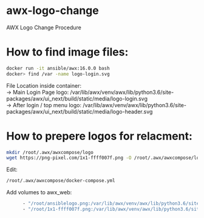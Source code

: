 # awx-logo-change
AWX Logo Change Procedure

# How to find image files:
```bash
docker run -it ansible/awx:16.0.0 bash
docker> find /var -name logo-login.svg
```

File Location inside container:<br>
-> Main Login Page logo: /var/lib/awx/venv/awx/lib/python3.6/site-packages/awx/ui_next/build/static/media/logo-login.svg<br>
-> After login / top menu logo:  /var/lib/awx/venv/awx/lib/python3.6/site-packages/awx/ui_next/build/static/media/logo-header.svg<br>

# How to prepere logos for relacment:

```bash
mkdir /root/.awx/awxcompose/logo
wget https://png-pixel.com/1x1-ffff007f.png -O /root/.awx/awxcompose/logo/dot.png
```

Edit: 
```bash
/root/.awx/awxcompose/docker-compose.yml
```
Add volumes to awx_web:
```bash
      - "/root/ansiblelogo.png:/var/lib/awx/venv/awx/lib/python3.6/site-packages/awx/ui_next/build/static/media/logo-header.svg:ro"
      - "/root/1x1-ffff007f.png:/var/lib/awx/venv/awx/lib/python3.6/site-packages/awx/ui_next/build/static/media/logo-login.svg:ro"
```
